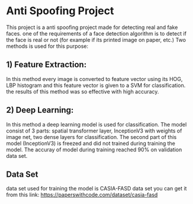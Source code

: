 # Anti Spoofing Project
This project is a anti spoofing project made for detecting real and fake faces. one of the requirements of a face detection algorithm is to detect if the face is real or not (for example if its printed image on paper, etc.)
Two methods is used for this purpose:
## 1) Feature Extraction:
In this method every image is converted to feature vector using its HOG, LBP histogram and this feature vector is given to a SVM for classification. the results of this method was so effective with high accuracy.
## 2) Deep Learning:
In this method a deep learning model is used for classification. The model consist of 3 parts: spatial transformer layer, InceptionV3 with weights of image net, two dense layers for classification.
The second part of this model (InceptionV3) is freezed and did not trained during training the model. The accuray of model during training reached 90% on validation data set.
## Data Set
data set used for training the model is CASIA-FASD data set you can get it from this link:
https://paperswithcode.com/dataset/casia-fasd
